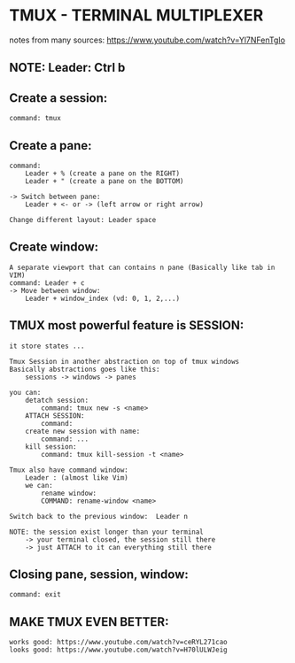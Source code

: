 # TMUX - TERMINAL MULTIPLEXER 

notes from many sources: 
    https://www.youtube.com/watch?v=Yl7NFenTgIo

## NOTE: Leader: Ctrl b 

## Create a session: 
    command: tmux 

## Create a pane: 
    command: 
        Leader + % (create a pane on the RIGHT)
        Leader + " (create a pane on the BOTTOM)

    -> Switch between pane: 
        Leader + <- or -> (left arrow or right arrow)

    Change different layout: Leader space 

## Create window: 
    A separate viewport that can contains n pane (Basically like tab in VIM)
    command: Leader + c 
    -> Move between window:  
        Leader + window_index (vd: 0, 1, 2,...)

## TMUX most powerful feature is SESSION: 
    it store states ... 

    Tmux Session in another abstraction on top of tmux windows
    Basically abstractions goes like this: 
        sessions -> windows -> panes 

    you can: 
        detatch session: 
            command: tmux new -s <name>
        ATTACH SESSION: 
            command: 
        create new session with name: 
            command: ... 
        kill session: 
            command: tmux kill-session -t <name>    

    Tmux also have command window: 
        Leader : (almost like Vim)
        we can:
            rename window: 
            COMMAND: rename-window <name> 

    Switch back to the previous window:  Leader n

    NOTE: the session exist longer than your terminal 
        -> your terminal closed, the session still there 
        -> just ATTACH to it can everything still there 

## Closing pane, session, window: 
    command: exit  

## MAKE TMUX EVEN BETTER: 
    works good: https://www.youtube.com/watch?v=ceRYL271cao
    looks good: https://www.youtube.com/watch?v=H70lULWJeig
